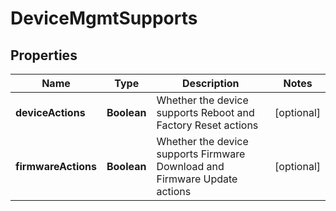 
# DeviceMgmtSupports

## Properties
Name | Type | Description | Notes
------------ | ------------- | ------------- | -------------
**deviceActions** | **Boolean** | Whether the device supports Reboot and Factory Reset actions |  [optional]
**firmwareActions** | **Boolean** | Whether the device supports Firmware Download and Firmware Update actions |  [optional]



